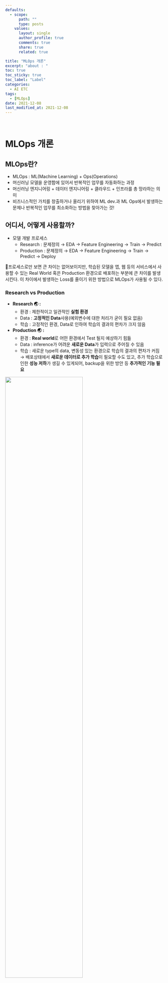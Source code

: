 ```yaml
---
defaults:
  - scope:
      path: ""
      type: posts
    values:
      layout: single
      author_profile: true
      comments: true
      share: true
      related: true

title: "MLOps 개론"
excerpt: "about : "
toc: true
toc_sticky: true
toc_label: "Label"
categories: 
  - AI ETC
tags:
  - [MLOps]
date: 2021-12-08
last_modified_at: 2021-12-08
---
```


<br>

# MLOps 개론

## MLOps란?

- MLOps : ML(Machine Learning) + Ops(Operations)
- 머신러닝 모델을 운영함에 있어서 반복적인 업무를 자동화하는 과정
- 머신러닝 엔지니어링 + 데이터 엔지니어링 + 클라우드 + 인프라를 총 망라하는 의미
- 비즈니스적인 가치를 창출하거나 올리기 위하여 ML dev.과 ML Ops에서 발생하는 문제나 반복적인 업무를 최소화하는 방법을 찾아가는 것!

## 어디서, 어떻게 사용할까?

- 모델 개발 프로세스  
    - Research : 문제정의 → EDA → Feature Engineering → Train → Predict
    - Production : 문제정의 → EDA → Feature Engineering → Train → Predict → Deploy

🚨프로세스로만 보면 큰 차이는 없어보이지만, 학습된 모델을 앱, 웹 등의 서비스에서 사용할 수 있는 Real World 혹은 Production 환경으로 배포하는 부분에 큰 차이를 발생시킨다. 이 차이에서 발생하는 Loss를 줄이기 위한 방법으로 MLOps가 사용될 수 있다. 


### Research vs Production

- **Research 🌏 :**
    - 환경 : 제한적이고 일관적인 **실험 환경**
    - Data : **고정적인 Data**사용(예외변수에 대한 처리가 굳이 필요 없음)
    - 학습 : 고정적인 환경, Data로 인하여 학습의 결과의 편차가 크지 않음
- **Production 🌏 :**
    - 환경 : **Real world**로 어떤 환경에서 Test 될지 예상하기 힘듦
    - Data : inference가 어려운 **새로운 Data**가 입력으로 주어질 수 있음
    - 학습 : 새로운 type의 data, 변동성 있는 환경으로 학습의 결과의 편차가 커짐
        → 배포상태에서 **새로운 데이터로 추가 학습**이 필요할 수도 있고, 추가 학습으로 인한 **성능 저하**가 생길 수 있게되어, backup을 위한 방안 등 **추가적인 기능 필요**

<img src="https://user-images.githubusercontent.com/77658029/145130385-95aab773-30b7-4530-b381-6430ff0a1fed.png"  width="70%" height="70%"/>


## 접근법(학습법)

- MLOps를 접근하는 방법은 하나의 Task의 목적을 이루기 위한 수단으로 보는 것이 좋음
- MLOps에서 나오는 모든 라이브러리나 기능을 학습하는 것보단, MLOps의 각 Component에서 해결해야할 문제을 해결하기 위한 방식을 고민하고 학습하는 것이 좋음
- 현재 MLOps에서 많은 라이브러리들이 생성되고 죽어가고 있어 더 좋은 Tool이 나와 현재 쓰고 있는 라이브러리를 대체할지 모르기 때문에 내 상황에서 알잘딱 쓸 수 있는 방법을 학습하는 것이 중요함
- 모델을 코딩하는 것은 Production Serving 중에 정말 작은 부분에 해당하기 때문에 전반적인 흐름을 깨닫는 것이 중요함 

<img src="https://user-images.githubusercontent.com/77658029/145127574-9b2601af-9700-4665-abd7-2f5c58585ee8.png"  width="70%" height="70%"/>


## MLOps Component(피자집 비유)

집 - Research
가게 - Production
피자 - 모델

<img src="https://user-images.githubusercontent.com/77658029/145135454-450ba50c-e172-4f0c-bd2e-c8cfdb5c216f.png"  width="70%" height="70%"/>

1. 집에서 만들어 먹던 피자가 너무 맛있어서 장사를 시작함

2. 장사에서 사용할 재료들 선정(**data/feature**)
    - 집 : 대형마트, 동네마트에서 재료를 수집
    - 가게 : 재료 도매업체를 확인, 재료 검수 필요
    
3. 장사를 하기 위한 장소 선정 및 가게 Open(**H/W 구축**)
    - 집 : 이미 정해져 있음(Local GPU)
    - 가게 : 유동인구(예상 트래픽), 가게 평수(서버 CPU, Memory 등), 장소 구매/월세(자체 서버-온 프레미스, 클라우드), 점포확장 가능성(스케일업, 스케일 아웃)
        - 클라우드 : AWS, GCP, Azure, NCP 등
        - 온 프레미스 : 회사나 대학원의 전산실에 서버 직접 구축 

4. 피자 가게 Open(**Serving**)
    - 집 : 혼자 만들어서 먹음
    - 가게 : 현장 판매(실시간 Online Serving), 구독서비스(일정 주기로 Batch Serving) 등 판매 방식 선정
        - Batch Serving : 특정 주기(1일,1주,1달)에 맞춰서 모델 결과를 제공(Serving할 모델의 결과를 전달)
        - Online Serving : 실시간으로 모델 결과를 제공, 병목이 없어야하고 확장 가능하도록 구성되어야함


### 실험과 모델 관리(mlflow, wandb)

- 맛있는 피자를 만들기 위해서 여러 시행착오를 겪으며 요리를 진행함
- 머신러닝도 동일하게 성능이 좋은 parameter, 모델을 찾기 위해 여러 조건에서 실험을 하게 됨
- 여러 모델에 대한 여러 실험들에 대한 기록과 관리가 중요함

<img src="https://user-images.githubusercontent.com/77658029/145137566-ea041d0e-50f5-4bf0-bf91-875a93bffec6.png"  width="70%" height="70%"/>
<img src="https://user-images.githubusercontent.com/77658029/145137739-f0509e7b-66f3-4993-8cef-cc61d6d3f1b7.png"  width="70%" height="70%"/>

### Feature 관리(FEAST)

- 빠른 Serving을 위해서는 많이 사용되는 재료를 미리 손질하고 관리하는 것이 좋음
- 머신러닝에서도 이런 Feature 값들을 관리하면 보다 질좋은 서비스를 빠르게 제공할 수 있음
<img src="https://user-images.githubusercontent.com/77658029/145138204-d9424377-3e4d-468b-9614-720bceca3153.png"  width="70%" height="70%"/>
<img src="https://user-images.githubusercontent.com/77658029/145138241-da4d13ed-a325-4a7f-af05-fc565602ab10.png"  width="70%" height="70%"/>

### 품질관리(TFDV_Tensorflow Data Validation)

- 날씨에 의해서 재료가 바뀌거나, 대량 유통으로 재료의 상태가 괜찮은지 확인이 필요함
- 머신러닝 또한 새로운 데이터에 적응하는 품질 개선/관리가 필요하게 되는데, Feature분포 등을 통해서 관리가 필요함

### 품질 개선

- 피자는 시간이 지나면서 맛과 가치가 떨어지게됨
- 머신러닝 또한 시간이 지나며 새로운 데이터가 나오게 되며 성능이 점차 떨어짐
- 서빙을 하며 처음과 동일한 품질의 서비스를 제공하기 위해서 모델 retrain이 필요함
- 특정 주기를 정하여 Retrain을 시도하여 성능 유지/개선이 필요함
    1. 새로운 데이터가 생겼을때
    2. 정해진 기간(매일, 1주, 1달, 1년)
    3. 갑자기 매출 떨어진 경우(metric 기반)
    4. 요청에 의한

<img src="https://user-images.githubusercontent.com/77658029/145138858-de6ed1f0-f56b-4d2d-b17b-514a77067ddf.png"  width="70%" height="70%"/>
<img src="https://user-images.githubusercontent.com/77658029/145139127-afc1a098-1c5a-417d-8bc7-b582356bb1cf.png"  width="70%" height="70%"/>

### Monitoring

- 전체적인 사업이 잘되고 있는지, 돈의 흐름이나 유입인구 등 종합적으로 기록/분석하여 위에 component를 반복함

### AutoML(NNI - microsoft)

- 이제는 이런 일련의 과정을 자동으로 해주는 Tool이 나옴

<img src="https://user-images.githubusercontent.com/77658029/145139705-b074ba63-ef37-4523-ba42-d2a0a89fe03f.png"  width="70%" height="70%"/>

**📌reference**
- boostcourse AI tech
- [구글 클라우드](https://cloud.google.com/resources/mlops-whitepaper)
- [Superb AI 실리콘밸리의 MLOps](https://www.superb-ai.com/ko-ebooks/mlops-guide)

<br>

```
💡 수정 필요한 내용은 댓글이나 메일로 알려주시면 감사하겠습니다!💡 
```

